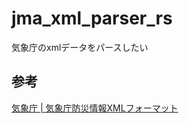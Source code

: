 # jma_xml_parser_rs
気象庁のxmlデータをパースしたい

## 参考
[気象庁 | 気象庁防災情報XMLフォーマット](http://xml.kishou.go.jp/index.html)
